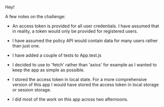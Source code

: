 Hey!

A few notes on the challenge:

- An access token is provided for all user credentials. I have assumed that in reality, a token would only be provided for registered users.

- I have assumed the policy API would contain data for many users rather than just one.

- I have added a couple of tests to App.test.js

- I decided to use to 'fetch' rather than 'axios' for example as I wanted to keep the app as simple as possible.

- I stored the access token in local state. For a more comprehensive version of this app I would have stored the access token in local storage or session storage.

- I did most of the work on this app across two afternoons.
